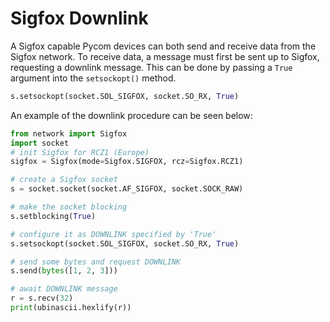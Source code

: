 # Sigfox Downlink

A Sigfox capable Pycom devices can both send and receive data from the Sigfox network. To receive data, a message must first be sent up to Sigfox, requesting a downlink message. This can be done by passing a `True` argument into the `setsockopt()` method.

```python
s.setsockopt(socket.SOL_SIGFOX, socket.SO_RX, True)
```

An example of the downlink procedure can be seen below:

```python
from network import Sigfox
import socket
# init Sigfox for RCZ1 (Europe)
sigfox = Sigfox(mode=Sigfox.SIGFOX, rcz=Sigfox.RCZ1)

# create a Sigfox socket
s = socket.socket(socket.AF_SIGFOX, socket.SOCK_RAW)

# make the socket blocking
s.setblocking(True)

# configure it as DOWNLINK specified by 'True'
s.setsockopt(socket.SOL_SIGFOX, socket.SO_RX, True)

# send some bytes and request DOWNLINK
s.send(bytes([1, 2, 3]))

# await DOWNLINK message
r = s.recv(32)
print(ubinascii.hexlify(r))
```